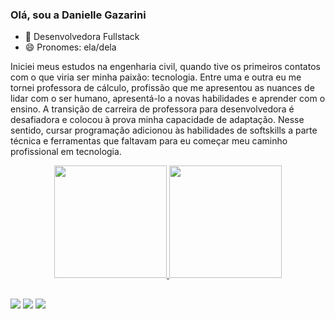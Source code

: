 ### Olá, sou a Danielle Gazarini 


- 🌱 Desenvolvedora Fullstack
- 😄 Pronomes: ela/dela

Iniciei meus estudos na engenharia civil, quando tive os primeiros contatos com o que viria ser minha paixão: tecnologia. Entre uma e outra eu me tornei professora de cálculo, profissão que me apresentou as nuances de lidar com o ser humano, apresentá-lo a novas habilidades e aprender com o ensino. 
A transição de carreira de professora para desenvolvedora é desafiadora e colocou à prova minha capacidade de adaptação. Nesse sentido, cursar programação adicionou às habilidades de softskills a parte técnica e ferramentas que faltavam para eu começar meu caminho profissional em tecnologia.

<div align="center">
  <a href="https://github.com/daniellegazarini">
  <img height="180em" src="https://github-readme-stats.vercel.app/api?username=daniellegazarini&show_icons=true&theme=dracula&include_all_commits=true&count_private=true"/>
  <img height="180em" src="https://github-readme-stats.vercel.app/api/top-langs/?username=daniellegazarini&layout=compact&langs_count=7&theme=dracula"/>
</div>
  
##
  
 <div> 
  
  <a href="https://instagram.com/danigazarini" target="_blank"><img src="https://img.shields.io/badge/-Instagram-%23E4405F?style=for-the-badge&logo=instagram&logoColor=white" target="_blank"></a>
 	   <a href = "mailto:daniellegazarini@gmail.com"><img src="https://img.shields.io/badge/-Gmail-%23333?style=for-the-badge&logo=gmail&logoColor=white" target="_blank"></a>
  <a href="https://www.linkedin.com/in/danielle-gazarini-01ba4217a/" target="_blank"><img src="https://img.shields.io/badge/-LinkedIn-%230077B5?style=for-the-badge&logo=linkedin&logoColor=white" target="_blank"></a> 
 
   
</div> 
